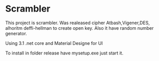 # Scrambler

This project is scrambler. Was realeased cipher Atbash,Vigener,DES, alhoritm deffi-hellman to create open key.
Also it have random number generator.

Using 3.1 .net core and Material Designe for UI

To install in folder release have mysetup.exe just start it.
